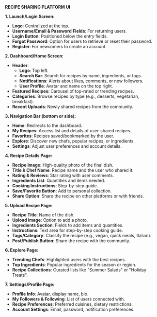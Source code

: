 **RECIPE SHARING PLATFORM UI**

**1. Launch/Login Screen:**
- **Logo**: Centralized at the top.
- **Username/Email & Password Fields**: For returning users.
- **Login Button**: Positioned below the entry fields.
- **Forgot Password**: Option for users to retrieve or reset their password.
- **Register**: For newcomers to create an account.

**2. Dashboard/Home Screen:**
- **Header**:
  - **Logo**: Top left.
  - **Search Bar**: Search for recipes by name, ingredients, or tags.
  - **Notifications**: Alerts about likes, comments, or new followers.
  - **User Profile**: Avatar and name on the top right.
- **Featured Recipes**: Carousel of top-rated or trending recipes.
- **Categories**: Browse recipes by type (e.g., desserts, vegetarian, breakfast).
- **Recent Uploads**: Newly shared recipes from the community.

**3. Navigation Bar (bottom or side):**
- **Home**: Redirects to the dashboard.
- **My Recipes**: Access list and details of user-shared recipes.
- **Favorites**: Recipes saved/bookmarked by the user.
- **Explore**: Discover new chefs, popular recipes, or ingredients.
- **Settings**: Adjust user preferences and account details.

**4. Recipe Details Page:**
- **Recipe Image**: High-quality photo of the final dish.
- **Title & Chef Name**: Recipe name and the user who shared it.
- **Rating & Reviews**: Star rating with user comments.
- **Ingredients List**: Quantities and items needed.
- **Cooking Instructions**: Step-by-step guide.
- **Save/Favorite Button**: Add to personal collection.
- **Share Option**: Share the recipe on other platforms or with friends.

**5. Upload Recipe Page:**
- **Recipe Title**: Name of the dish.
- **Upload Image**: Option to add a photo.
- **Ingredients Section**: Fields to add items and quantities.
- **Instructions**: Text area for step-by-step cooking guide.
- **Tags/Category**: Classify the recipe (e.g., vegan, quick meals, Italian).
- **Post/Publish Button**: Share the recipe with the community.

**6. Explore Page:**
- **Trending Chefs**: Highlighted users with the best recipes.
- **Top Ingredients**: Popular ingredients for the season or region.
- **Recipe Collections**: Curated lists like "Summer Salads" or "Holiday Treats".

**7. Settings/Profile Page:**
- **Profile Info**: Avatar, display name, bio.
- **My Followers & Following**: List of users connected with.
- **Recipe Preferences**: Preferred cuisines, dietary restrictions.
- **Account Settings**: Email, password, notification preferences.

